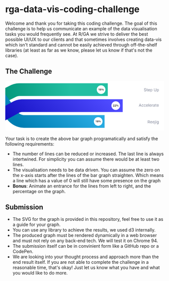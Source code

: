 # rga-data-vis-coding-challenge

Welcome and thank you for taking this coding challenge. The goal of this challenge is to help us communicate an example 
of the data visualisation tasks you would frequently see. At R/GA we strive to deliver the best possible UI/UX to our 
clients and that sometimes involves creating data-vis which isn't standard and cannot be easily achieved through 
off-the-shelf libraries (at least as far as we know, please let us know if that's not the case). 

The Challenge
---
![bar graph](./graph.png)

Your task is to create the above bar graph programatically and satisfy the following requirements:

* The number of lines can be reduced or increased. The last line is always intertwined. For simplicity 
you can assume there would be at least two lines. 
* The visualisation needs to be data driven. You can assume the zero on the x-axis starts after the lines
of the bar graph straighten. Which means a line which has a value of 0 will still have some presence on the graph
* **Bonus**: Animate an entrance for the lines from left to right, and the percentage on the graph. 

Submission
---
* The SVG for the graph is provided in this repository, feel free to use it as a guide for your graph. 
* You can use any library to achieve the results, we used d3 internally. 
* The produced graph must be rendered dynamically in a web browser and must not rely on any back-end 
tech. We will test it on Chrome 94. 
* The submission itself can be in convinient form like a GitHub repo or a CodePen. 
* We are looking into your thought process and approach more than the end result itself. If you are not 
able to complete the challenge in a reasonable time, that's okay! Just let us know what you have and what
you would like to do more. 
